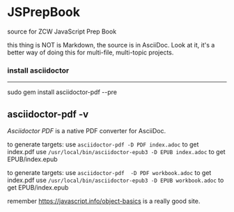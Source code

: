 # JSPrepBook
source for ZCW JavaScript Prep Book

this thing is NOT is Markdown, the source is in AsciiDoc.
Look at it, it's a better way of doing this for multi-file, multi-topic projects.

### install asciidoctor 

----
sudo gem install asciidoctor-pdf --pre

asciidoctor-pdf -v
----
*Asciidoctor PDF* is a native PDF converter for AsciiDoc.

to generate targets:
use `asciidoctor-pdf -D PDF index.adoc` to get index.pdf
use `/usr/local/bin/asciidoctor-epub3 -D EPUB index.adoc` to get EPUB/index.epub

to generate targets:
use `asciidoctor-pdf  -D PDF workbook.adoc` to get index.pdf
use `/usr/local/bin/asciidoctor-epub3 -D EPUB workbook.adoc` to get EPUB/index.epub

remember https://javascript.info/object-basics is a really good site.
